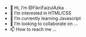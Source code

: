 - 👋 Hi, I’m @FikriFaizulAzka
- 👀 I’m interested in HTML/CSS
- 🌱 I’m currently learning Javascript
- 💞️ I’m looking to collaborate on ...
- 📫 How to reach me ...

<!---
JOELLYZX/JOELLYZX is a ✨ special ✨ repository because its `README.md` (this file) appears on your GitHub profile.
You can click the Preview link to take a look at your changes.
--->
